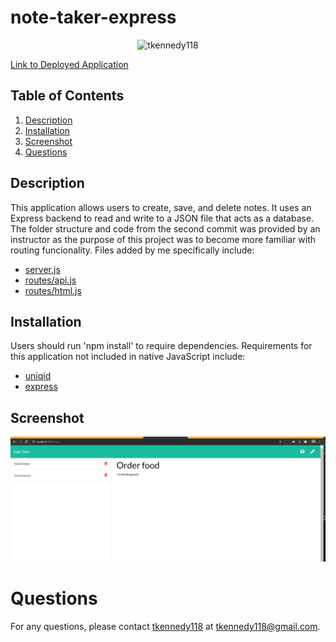 # note-taker-express 
<center><img src="https://avatars3.githubusercontent.com/u/16977628?s=25&v=4" alt="tkennedy118" /></center>

[Link to Deployed Application](https://sheltered-river-19290.herokuapp.com)

## Table of Contents
1. [ Description ](#description)
2. [ Installation ](#installation)
3. [ Screenshot ](#screenshot)
4. [ Questions ](#questions)

<a name="description"></a>
## Description
This application allows users to create, save, and delete notes. It uses an Express backend to read and 
write to a JSON file that acts as a database. The folder structure and code from the second commit was provided
by an instructor as the purpose of this project was to become more familiar with routing funcionality. Files
added by me specifically include: 
* [server.js](server.js)
* [routes/api.js](/routes/api.js)
* [routes/html.js](/routes/html.js)

<a name="installation"></a>
## Installation
Users should run 'npm install' to require dependencies. Requirements for this application not included in native JavaScript include: 
* [uniqid](https://www.npmjs.com/package/uniqid)
* [express](https://www.npmjs.com/package/express)

<a name="screenshot"></a>
## Screenshot
![](notetaker.png)


<a name="questions"></a><a name="description"></a>
# Questions
For any questions, please contact [tkennedy118](http://github.com/tkennedy118) at tkennedy118@gmail.com.
